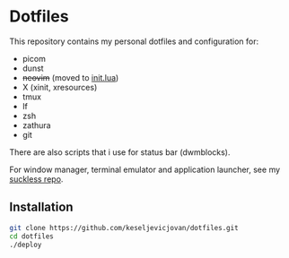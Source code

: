 # Dotfiles

This repository contains my personal dotfiles and configuration for:

- picom
- dunst
- ~~neovim~~ (moved to [init.lua](https://github.com/keseljevicjovan/init.lua))
- X (xinit, xresources)
- tmux
- lf
- zsh
- zathura
- git

There are also scripts that i use for status bar (dwmblocks).

For window manager, terminal emulator and application launcher, see my [suckless repo](https://github.com/keseljevicjovan/suckless.git).

## Installation

```sh
git clone https://github.com/keseljevicjovan/dotfiles.git
cd dotfiles
./deploy 
```
